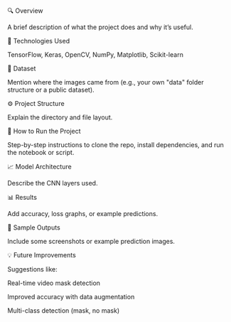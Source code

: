 🔍 Overview

A brief description of what the project does and why it’s useful.

🧠 Technologies Used

TensorFlow, Keras, OpenCV, NumPy, Matplotlib, Scikit-learn

📂 Dataset

Mention where the images came from (e.g., your own "data" folder structure or a public dataset).

⚙️ Project Structure

Explain the directory and file layout.

🚀 How to Run the Project

Step-by-step instructions to clone the repo, install dependencies, and run the notebook or script.

📈 Model Architecture

Describe the CNN layers used.

📊 Results

Add accuracy, loss graphs, or example predictions.

📸 Sample Outputs

Include some screenshots or example prediction images.

💡 Future Improvements

Suggestions like:

Real-time video mask detection

Improved accuracy with data augmentation

Multi-class detection (mask, no mask)
